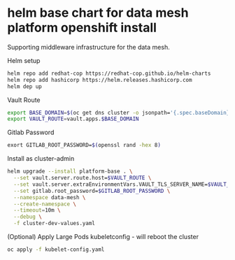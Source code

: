 # helm base chart for data mesh platform openshift install

Supporting middleware infrastructure for the data mesh. 

Helm setup
```bash
helm repo add redhat-cop https://redhat-cop.github.io/helm-charts
helm repo add hashicorp https://helm.releases.hashicorp.com
helm dep up
```

Vault Route
```bash
export BASE_DOMAIN=$(oc get dns cluster -o jsonpath='{.spec.baseDomain}')
export VAULT_ROUTE=vault.apps.$BASE_DOMAIN
```

Gitlab Password
```bash
exort GITLAB_ROOT_PASSWORD=$(openssl rand -hex 8)
```

Install as cluster-admin
```bash
helm upgrade --install platform-base . \
  --set vault.server.route.host=$VAULT_ROUTE \
  --set vault.server.extraEnvironmentVars.VAULT_TLS_SERVER_NAME=$VAULT_ROUTE \
  --set gitlab.root_password=$GITLAB_ROOT_PASSWORD \
  --namespace data-mesh \
  --create-namespace \
  --timeout=10m \
  --debug \
  -f cluster-dev-values.yaml
```

(Optional) Apply Large Pods kubeletconfig - will reboot the cluster
```bash
oc apply -f kubelet-config.yaml
```
